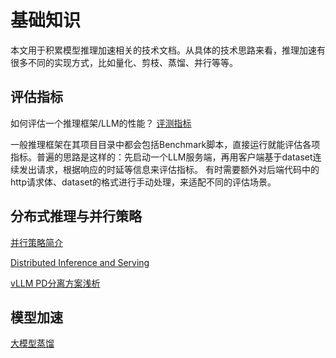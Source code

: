 # 基础知识

本文用于积累模型推理加速相关的技术文档。从具体的技术思路来看，推理加速有很多不同的实现方式，比如量化、剪枝、蒸馏、并行等等。

## 评估指标

如何评估一个推理框架/LLM的性能？
[评测指标](./评测指标.md)

一般推理框架在其项目目录中都会包括Benchmark脚本，直接运行就能评估各项指标。普遍的思路是这样的：先启动一个LLM服务端，再用客户端基于dataset连续发出请求，根据响应的时延等信息来评估指标。
有时需要额外对后端代码中的http请求体、dataset的格式进行手动处理，来适配不同的评估场景。

## 分布式推理与并行策略

[并行策略简介](./concurrency_intro.md)

[Distributed Inference and Serving](https://docs.vllm.ai/en/latest/serving/distributed_serving.html#running-vllm-on-multiple-nodes)

[vLLM PD分离方案浅析](https://zhuanlan.zhihu.com/p/1889243870430201414)

## 模型加速

[大模型蒸馏](https://www.zhihu.com/question/625415893/answer/3243565375)
